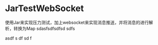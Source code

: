# JarTestWebSocket
使用Jar来实现压力测试，加上websocket来实现消息推送，并将消息的进行解析，转换为Map
sdasfsdfsdfsd
sdfs

asdf
s
df
sd
f
